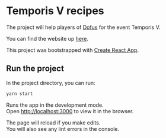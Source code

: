 # Temporis V recipes

The project will help players of [Dofus](https://www.dofus.com/en) for the event Temporis V.

You can find the website up [here](https://voisinhugo.github.io/TemporisV-Recipes/).

This project was bootstrapped with [Create React App](https://github.com/facebook/create-react-app).

## Run the project

In the project directory, you can run:

```sh
yarn start
```

Runs the app in the development mode.\
Open [http://localhost:3000](http://localhost:3000) to view it in the browser.

The page will reload if you make edits.\
You will also see any lint errors in the console.
